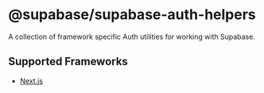 # @supabase/supabase-auth-helpers

A collection of framework specific Auth utilities for working with Supabase.

## Supported Frameworks

- [Next.js](./src/nextjs/README.md)
